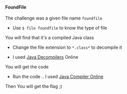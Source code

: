 #### FoundFile

The challenge was a given file name `foundfile`

- Use `$ file foundfile` to know the type of file

You will find that it's a compiled Java class

- Change the file extension to `*.class*` to decompile it

- I used [Java Decompilers](http://www.javadecompilers.com/) Online

You will get the code

- Run the code .. I used [Java Compiler Online](https://www.tutorialspoint.com/compile_java_online.php)

Then You will get the flag ;)
